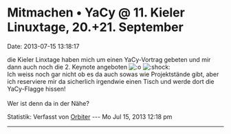Mitmachen • YaCy @ 11. Kieler Linuxtage, 20.+21. September
==========================================================

Date: 2013-07-15 13:18:17

die Kieler Linxtage haben mich um einen YaCy-Vortrag gebeten und mir
dann auch noch die 2. Keynote angeboten
![:o](http://forum.yacy-websuche.de/images/smilies/icon_e_surprised.gif "Surprised")
![:shock:](http://forum.yacy-websuche.de/images/smilies/icon_eek.gif "Shocked")\
Ich weiss noch gar nicht ob es da auch sowas wie Projektstände gibt,
aber ich reserviere mir da sicherlich irgendwie einen Tisch und werde
dort die YaCy-Flagge hissen!\
\
Wer ist denn da in der Nähe?

Statistik: Verfasst von
[Orbiter](http://forum.yacy-websuche.de/memberlist.php?mode=viewprofile&u=2)
--- Mo Jul 15, 2013 12:18 pm

------------------------------------------------------------------------
